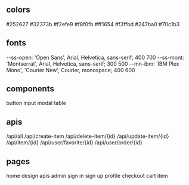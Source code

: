 ## colors

#252627
#32373b
#f2efe9
#f8f0fb
#ff1654
#f3ffbd
#247ba0
#70c1b3

## fonts

--ss-open: 'Open Sans', Arial, Helvetica, sans-serif; 400 700
--ss-mont: 'Montserrat', Arial, Helvetica, sans-serif; 300 500
--mn-ibm: 'IBM Plex Mono', 'Courier New', Courier, monospace; 400 600

## components

button
input
modal
table

## apis

/api/all
/api/create-item
/api/delete-item/{id}
/api/update-item/{id}
/api/item/{id}
/api/user/favorite/{id}
/api/user/order/{id}

## pages

home
design
apis
admin
sign in
sign up
profile
checkout
cart
item

<!--
- all items
- logout
  login
  register
  new item
  user
- id
- delete
- update
- orders
- favorites
  all items/update
  all items/delete
  all items/{id} -->

<!--  -->
